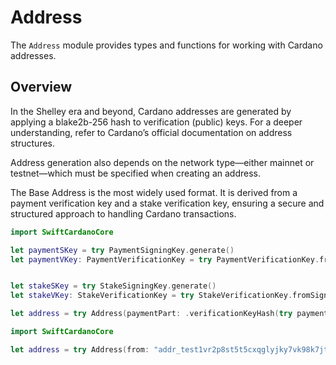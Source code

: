 # Address

The `Address` module provides types and functions for working with Cardano addresses.

## Overview

In the Shelley era and beyond, Cardano addresses are generated by applying a blake2b-256 hash to verification (public) keys. For a deeper understanding, refer to Cardano’s official documentation on address structures.

Address generation also depends on the network type—either mainnet or testnet—which must be specified when creating an address.

The Base Address is the most widely used format. It is derived from a payment verification key and a stake verification key, ensuring a secure and structured approach to handling Cardano transactions.

```swift
import SwiftCardanoCore

let paymentSKey = try PaymentSigningKey.generate()
let paymentVKey: PaymentVerificationKey = try PaymentVerificationKey.fromSigningKey(sk)


let stakeSKey = try StakeSigningKey.generate()
let stakeVKey: StakeVerificationKey = try StakeVerificationKey.fromSigningKey(sk)

let address = try Address(paymentPart: .verificationKeyHash(try paymentVKey.hash()), stakePart: .verificationKeyHash(try stakeVKey.hash()), network: .testnet)
```

```swift
import SwiftCardanoCore

let address = try Address(from: "addr_test1vr2p8st5t5cxqglyjky7vk98k7jtfhdpvhl4e97cezuhn0cqcexl7")
```

